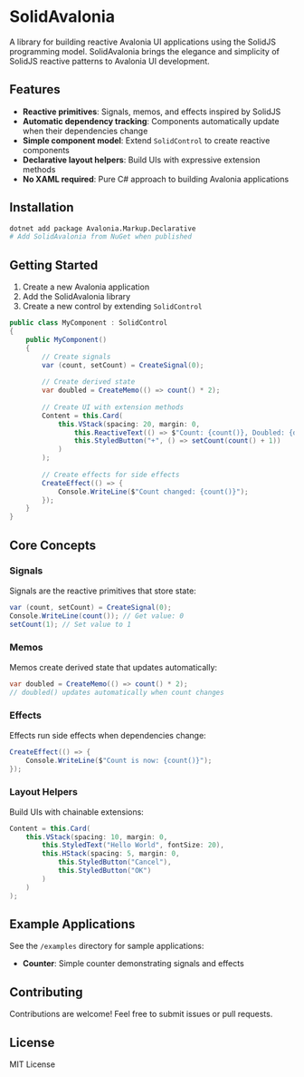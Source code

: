 # SolidAvalonia

A library for building reactive Avalonia UI applications using the SolidJS programming model. SolidAvalonia brings the elegance and simplicity of SolidJS reactive patterns to Avalonia UI development.

## Features

- **Reactive primitives**: Signals, memos, and effects inspired by SolidJS
- **Automatic dependency tracking**: Components automatically update when their dependencies change
- **Simple component model**: Extend `SolidControl` to create reactive components
- **Declarative layout helpers**: Build UIs with expressive extension methods
- **No XAML required**: Pure C# approach to building Avalonia applications

## Installation

```bash
dotnet add package Avalonia.Markup.Declarative
# Add SolidAvalonia from NuGet when published
```

## Getting Started

1. Create a new Avalonia application
2. Add the SolidAvalonia library
3. Create a new control by extending `SolidControl`

```csharp
public class MyComponent : SolidControl
{
    public MyComponent()
    {
        // Create signals
        var (count, setCount) = CreateSignal(0);
        
        // Create derived state
        var doubled = CreateMemo(() => count() * 2);
        
        // Create UI with extension methods
        Content = this.Card(
            this.VStack(spacing: 20, margin: 0,
                this.ReactiveText(() => $"Count: {count()}, Doubled: {doubled()}"),
                this.StyledButton("+", () => setCount(count() + 1))
            )
        );
        
        // Create effects for side effects
        CreateEffect(() => {
            Console.WriteLine($"Count changed: {count()}");
        });
    }
}
```

## Core Concepts

### Signals

Signals are the reactive primitives that store state:

```csharp
var (count, setCount) = CreateSignal(0);
Console.WriteLine(count()); // Get value: 0
setCount(1); // Set value to 1
```

### Memos

Memos create derived state that updates automatically:

```csharp
var doubled = CreateMemo(() => count() * 2);
// doubled() updates automatically when count changes
```

### Effects

Effects run side effects when dependencies change:

```csharp
CreateEffect(() => {
    Console.WriteLine($"Count is now: {count()}");
});
```

### Layout Helpers

Build UIs with chainable extensions:

```csharp
Content = this.Card(
    this.VStack(spacing: 10, margin: 0,
        this.StyledText("Hello World", fontSize: 20),
        this.HStack(spacing: 5, margin: 0,
            this.StyledButton("Cancel"),
            this.StyledButton("OK")
        )
    )
);
```

## Example Applications

See the `/examples` directory for sample applications:

- **Counter**: Simple counter demonstrating signals and effects

## Contributing

Contributions are welcome! Feel free to submit issues or pull requests.

## License

MIT License